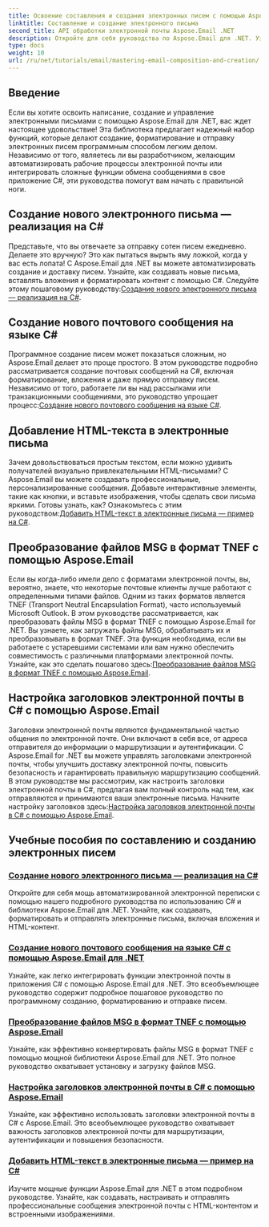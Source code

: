 ```yaml
---
title: Освоение составления и создания электронных писем с помощью Aspose.Email для .NET
linktitle: Составление и создание электронного письма
second_title: API обработки электронной почты Aspose.Email .NET
description: Откройте для себя руководства по Aspose.Email для .NET. Узнайте, как создавать, форматировать и отправлять электронные письма программным способом, включая расширенные функции, такие как вложения и HTML-контент.
type: docs
weight: 10
url: /ru/net/tutorials/email/mastering-email-composition-and-creation/
---
```

## Введение

Если вы хотите освоить написание, создание и управление электронными письмами с помощью Aspose.Email для .NET, вас ждет настоящее удовольствие! Эта библиотека предлагает надежный набор функций, которые делают создание, форматирование и отправку электронных писем программным способом легким делом. Независимо от того, являетесь ли вы разработчиком, желающим автоматизировать рабочие процессы электронной почты или интегрировать сложные функции обмена сообщениями в свое приложение C#, эти руководства помогут вам начать с правильной ноги.

## Создание нового электронного письма — реализация на C#  

Представьте, что вы отвечаете за отправку сотен писем ежедневно. Делаете это вручную? Это как пытаться вырыть яму ложкой, когда у вас есть лопата! С Aspose.Email для .NET вы можете автоматизировать создание и доставку писем. Узнайте, как создавать новые письма, вставлять вложения и форматировать контент с помощью C#. Следуйте этому пошаговому руководству:[Создание нового электронного письма — реализация на C#](./craft-a-fresh-email-csharp-implementation/).


## Создание нового почтового сообщения на языке C#  

 Программное создание писем может показаться сложным, но Aspose.Email делает это проще простого. В этом руководстве подробно рассматривается создание почтовых сообщений на C#, включая форматирование, вложения и даже прямую отправку писем. Независимо от того, работаете ли вы над рассылками или транзакционными сообщениями, это руководство упрощает процесс:[Создание нового почтового сообщения на языке C#](./construct-a-new-mail-message-in-csharp/).

## Добавление HTML-текста в электронные письма  

Зачем довольствоваться простым текстом, если можно удивить получателей визуально привлекательными HTML-письмами? С Aspose.Email вы можете создавать профессиональные, персонализированные сообщения. Добавьте интерактивные элементы, такие как кнопки, и вставьте изображения, чтобы сделать свои письма яркими. Готовы узнать, как? Ознакомьтесь с этим руководством:[Добавить HTML-текст в электронные письма — пример на C#](./add-html-body-to-emails-csharp-example/).

## Преобразование файлов MSG в формат TNEF с помощью Aspose.Email  

 Если вы когда-либо имели дело с форматами электронной почты, вы, вероятно, знаете, что некоторые почтовые клиенты лучше работают с определенными типами файлов. Одним из таких форматов является TNEF (Transport Neutral Encapsulation Format), часто используемый Microsoft Outlook. В этом руководстве рассматривается, как преобразовать файлы MSG в формат TNEF с помощью Aspose.Email for .NET. Вы узнаете, как загружать файлы MSG, обрабатывать их и преобразовывать в формат TNEF. Эта функция необходима, если вы работаете с устаревшими системами или вам нужно обеспечить совместимость с различными платформами электронной почты. Узнайте, как это сделать пошагово здесь:[Преобразование файлов MSG в формат TNEF с помощью Aspose.Email](./converting-msg-files-to-tnef-format/).

## Настройка заголовков электронной почты в C# с помощью Aspose.Email  

 Заголовки электронной почты являются фундаментальной частью общения по электронной почте. Они включают в себя все, от адреса отправителя до информации о маршрутизации и аутентификации. С Aspose.Email for .NET вы можете управлять заголовками электронной почты, чтобы улучшить доставку электронной почты, повысить безопасность и гарантировать правильную маршрутизацию сообщений. В этом руководстве мы рассмотрим, как настроить заголовки электронной почты в C#, предлагая вам полный контроль над тем, как отправляются и принимаются ваши электронные письма. Начните настройку заголовков здесь:[Настройка заголовков электронной почты в C# с помощью Aspose.Email](./configure-email-headers-in-csharp/).

## Учебные пособия по составлению и созданию электронных писем
### [Создание нового электронного письма — реализация на C#](./craft-a-fresh-email-csharp-implementation/)
Откройте для себя мощь автоматизированной электронной переписки с помощью нашего подробного руководства по использованию C# и библиотеки Aspose.Email для .NET. Узнайте, как создавать, форматировать и отправлять электронные письма, включая вложения и HTML-контент.
### [Создание нового почтового сообщения на языке C# с помощью Aspose.Email для .NET](./construct-a-new-mail-message-in-csharp/)
Узнайте, как легко интегрировать функции электронной почты в приложения C# с помощью Aspose.Email для .NET. Это всеобъемлющее руководство содержит подробное пошаговое руководство по программному созданию, форматированию и отправке писем.
### [Преобразование файлов MSG в формат TNEF с помощью Aspose.Email](./converting-msg-files-to-tnef-format/)
Узнайте, как эффективно конвертировать файлы MSG в формат TNEF с помощью мощной библиотеки Aspose.Email для .NET. Это полное руководство охватывает установку и загрузку файлов MSG. 
### [Настройка заголовков электронной почты в C# с помощью Aspose.Email](./configure-email-headers-in-csharp/)
Узнайте, как эффективно использовать заголовки электронной почты в C# с Aspose.Email. Это всеобъемлющее руководство охватывает важность заголовков электронной почты для маршрутизации, аутентификации и повышения безопасности.
### [Добавить HTML-текст в электронные письма — пример на C#](./add-html-body-to-emails-csharp-example/)
Изучите мощные функции Aspose.Email для .NET в этом подробном руководстве. Узнайте, как создавать, настраивать и отправлять профессиональные сообщения электронной почты с HTML-контентом и встроенными изображениями.